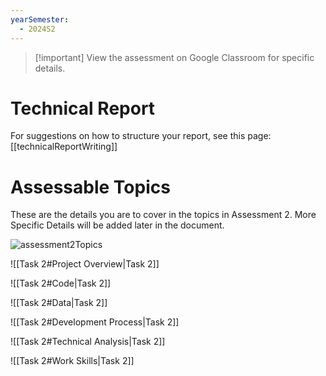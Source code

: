 ```yaml
---
yearSemester:
  - 2024S2
---
```


> [!important] View the assessment on Google Classroom for specific details.

# Technical Report

For suggestions on how to structure your report, see this page:
[[technicalReportWriting]]


# Assessable Topics 

These are the details you are to cover in the topics in Assessment 2. More Specific Details will be added later in the document.

![assessment2Topics](Robotics/4%20-%20Project/2024S2/_images/assessment2Topics.png)

![[Task 2#Project Overview|Task 2]]

![[Task 2#Code|Task 2]]

![[Task 2#Data|Task 2]]

![[Task 2#Development Process|Task 2]]



![[Task 2#Technical Analysis|Task 2]]



![[Task 2#Work Skills|Task 2]]
